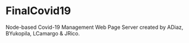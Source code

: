 # FinalCovid19

Node-based Covid-19 Management Web Page Server created by ADiaz, BYukopila, LCamargo & JRico.